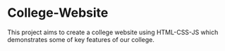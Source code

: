 # College-Website
This project aims to create a college website using HTML-CSS-JS which demonstrates some of key features of our college.
